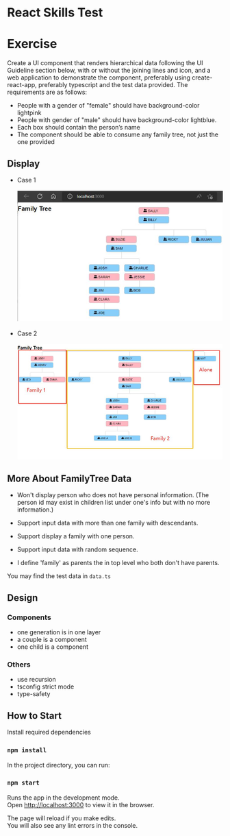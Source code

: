 # React Skills Test

# Exercise
Create a UI component that renders hierarchical data following the UI Guideline section below, with or
without the joining lines and icon, and a web application to demonstrate the component, preferably using
create-react-app, preferably typescript and the test data provided.
The requirements are as follows:
- People with a gender of "female" should have background-color lightpink
- People with gender of "male" should have background-color lightblue.
- Each box should contain the person’s name
- The component should be able to consume any family tree, not just the one provided

## Display

- Case 1  
  <Br/>
  ![image](./git_display_IMG/render_sample.jpg)  
  <Br/>
- Case 2  
  <Br/>
  ![image](./git_display_IMG/render_sample2.jpg)


## More About FamilyTree Data
- Won't display person who does not have personal information.
  (The person id may exist in children list under one's info but with no more information.)
- Support input data with more than one family with descendants.
- Support display a family with one person.
- Support input data with random sequence.

- I define 'family' as parents the in top level who both don't have parents.

You may find the test data in ```data.ts```

## Design

### Components
- one generation is in one layer
- a couple is a component
- one child is a component

### Others
- use recursion
- tsconfig strict mode
- type-safety


## How to Start
Install required dependencies
### `npm install`

In the project directory, you can run:

### `npm start`

Runs the app in the development mode.\
Open [http://localhost:3000](http://localhost:3000) to view it in the browser.

The page will reload if you make edits.\
You will also see any lint errors in the console.
